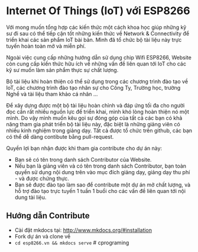 # Internet Of Things (IoT) với ESP8266 

Với mong muốn tổng hợp các kiến thức một cách khoa học giúp những kỹ sư đi sau có thể tiếp cận tốt những kiến thức về Network & Connectivity để triển khai các sản phẩm IoT bài bản. Mình đã tổ chức bộ tài liệu này trực tuyến hoàn toàn mở và miễn phí.

Ngoài việc cung cấp những hướng dẫn sử dụng chip Wifi ESP8266, Website còn cung cấp kiến thức hữu ích về những vấn đề liên quan tới IoT cho các kỹ sư muốn làm sản phẩm thực sự chất lượng.

Bộ tài liệu khi hoàn thiện có thể sử dụng trong các chương trình đào tạo về IoT, các chương trình đào tạo nhân sự cho Công Ty, Trường học, trường Nghề và tài liệu tham khảo cá nhân ...

Để xây dựng được một bộ tài liệu hoàn chỉnh và đáp ứng tối đa cho người đọc cần rất nhiều nguồn lực để triển khai, mình khó lòng hoàn thiện nó một mình. Do vậy mình muốn kêu gọi sự đóng góp của tất cả các bạn có khả năng tham gia phát triển bộ tài liệu này, đặc biệt là những giảng viên có nhiều kinh nghiệm trong giảng dạy. Tất cả được tổ chức trên github, các bạn có thể dễ dàng contibute bằng pull-request.

Quyền lợi bạn nhận được khi tham gia contribute cho dự án này:
- Bạn sẽ có tên trong danh sách Contributor của Website.
- Nếu bạn là giảng viên và có tên trong danh sách Contributor, bạn toàn quyền sử dụng nội dung trên vào mục đích giảng dạy, giảng dạy thu phí - và được chứng thực.
- Bạn sẽ được đào tạo làm sao để contribute một dự án mở chất lượng, và hỗ trợ đào tạo trực tuyến 1 tuần 1 buổi cho các vấn đề liên quan tới nội dung tài liệu.

## Hướng dẫn Contribute 

- Cài đặt mkdocs tại: http://www.mkdocs.org/#installation
- Fork dự án và clone về 
- `cd esp8266.vn && mkdocs serve`
#   c p r o g r a m i n g  
 